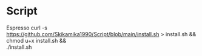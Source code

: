 # Script
Espresso
curl -s https://github.com/Skikamika1990/Script/blob/main/install.sh > install.sh && \
chmod u+x install.sh && \
./install.sh
